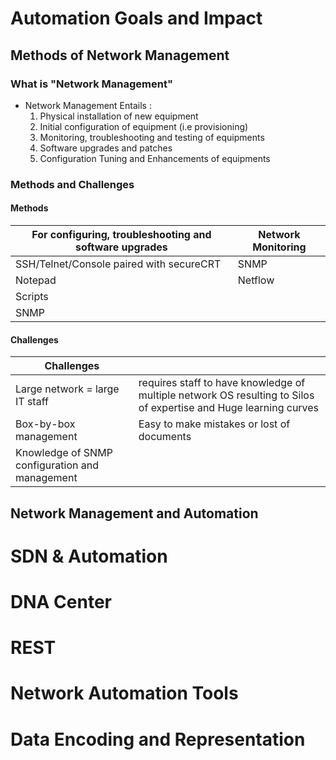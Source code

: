 # Automation Goals and Impact
## Methods of Network Management
### What is "Network Management"
* Network Management Entails : 
   1. Physical installation of new equipment
   2. Initial configuration of equipment (i.e provisioning)
   3. Monitoring, troubleshooting and testing of equipments
   4. Software upgrades and patches
   5. Configuration Tuning and Enhancements of equipments 
### Methods and Challenges
#### Methods
|For configuring, troubleshooting and software upgrades|Network Monitoring|
|------------------------------------------------------|------------------|
|SSH/Telnet/Console paired with secureCRT|SNMP|
|Notepad|Netflow|
|Scripts||
|SNMP||
      
#### Challenges
|Challenges| |
|----------|-|
|Large network = large IT staff|requires staff to have knowledge of multiple network OS resulting to Silos of expertise and Huge learning curves|
|Box-by-box management|Easy to make mistakes or lost of documents|
|Knowledge of SNMP configuration and management ||

## Network Management and Automation


# SDN & Automation
# DNA Center
# REST
# Network Automation Tools
# Data Encoding and Representation
